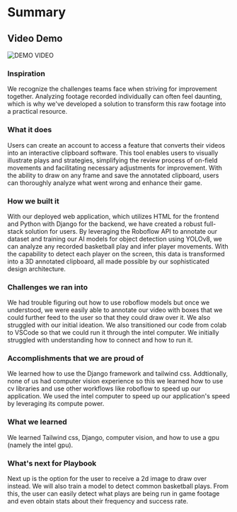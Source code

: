 # Summary

## Video Demo
![DEMO VIDEO](https://www.youtube.com/watch?v=Pa-fxlMGKT8)

### Inspiration
We recognize the challenges teams face when striving for improvement together.
Analyzing footage recorded individually can often feel daunting, which is why 
we've developed a solution to transform this raw footage into a practical resource.

### What it does
Users can create an account to access a feature that converts their videos into an 
interactive clipboard software. This tool enables users to visually illustrate plays 
and strategies, simplifying the review process of on-field movements and facilitating
necessary adjustments for improvement. With the ability to draw on any frame and
save the annotated clipboard, users can thoroughly analyze what went wrong and
enhance their game.

### How we built it
With our deployed web application, which utilizes HTML for the frontend and Python with
Django for the backend, we have created a robust full-stack solution for users. By 
leveraging the Roboflow API to annotate our dataset and training our AI models for 
object detection using YOLOv8, we can analyze any recorded basketball play and infer player 
movements. With the capability to detect each player on the screen, this data is transformed 
into a 3D annotated clipboard, all made possible by our sophisticated design architecture.

### Challenges we ran into
We had trouble figuring out how to use roboflow models but once we understood, we were easily 
able to annotate our video with boxes that we could further feed to the user so that they 
could draw over it. We also struggled with our initial ideation. We also transitioned our 
code from colab to VSCode so that we could run it through the intel computer. We initially 
struggled with understanding how to connect and how to run it.

### Accomplishments that we are proud of
We learned how to use the Django framework and tailwind css. Addtionally, none of us had 
computer vision experience so this we learned how to use cv libraries and use other 
workflows like roboflow to speed up our application. We used the intel computer to speed 
up our application's speed by leveraging its compute power.

### What we learned
We learned Tailwind css, Django, computer vision, and how to use a gpu (namely the intel gpu).

### What's next for Playbook
Next up is the option for the user to receive a 2d image to draw over instead. We will 
also train a model to detect common basketball plays. From this, the user can easily detect 
what plays are being run in game footage and even obtain stats about their frequency and 
success rate.